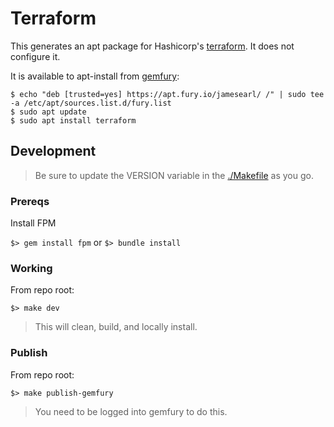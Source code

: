 # Terraform

This generates an apt package for Hashicorp's [terraform](https://www.terraform.io). It does not configure it.

It is available to apt-install from [gemfury](https://fury.io):
```
$ echo "deb [trusted=yes] https://apt.fury.io/jamesearl/ /" | sudo tee -a /etc/apt/sources.list.d/fury.list
$ sudo apt update
$ sudo apt install terraform
```


## Development

> Be sure to update the VERSION variable in the [./Makefile](Makefile) as you go.

### Prereqs
Install FPM

`$> gem install fpm` or `$> bundle install`

### Working
From repo root:

`$> make dev`

> This will clean, build, and locally install.

### Publish
From repo root:

`$> make publish-gemfury`

> You need to be logged into gemfury to do this.
